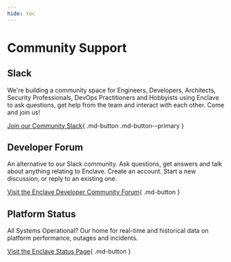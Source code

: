 ```yaml
---
hide: toc
---
```


# Community Support

## Slack

We're building a community space for Engineers, Developers, Architects, Security Professionals, DevOps Practitioners and Hobbyists using Enclave to ask questions, get help from the team and interact with each other. Come and join us!

[Join our Community Slack](https://enclave.io/slack){ .md-button .md-button--primary } 

## Developer Forum

An alternative to our Slack community. Ask questions, get answers and talk about anything relating to Enclave. Create an account. Start a new discussion, or reply to an existing one.

[Visit the Enclave Developer Community Forum](https://community.enclave.io/){ .md-button }

## Platform Status

All Systems Operational? Our home for real-time and historical data on platform performance, outages and incidents.

[Visit the Enclave Status Page](http://status.enclave-networks.com/){ .md-button }
